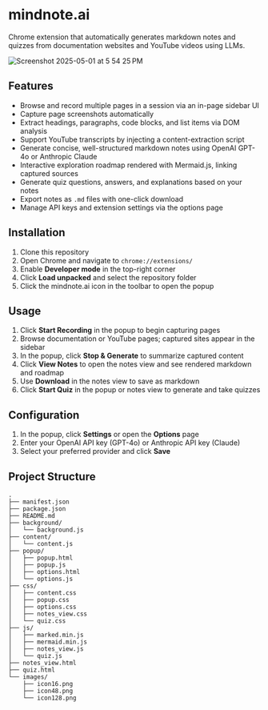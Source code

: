 # mindnote.ai

Chrome extension that automatically generates markdown notes and quizzes from documentation websites and YouTube videos using LLMs.


![Screenshot 2025-05-01 at 5 54 25 PM](https://github.com/user-attachments/assets/98496d8a-6da4-4458-ba18-e6cca2b47ee8)

## Features

- Browse and record multiple pages in a session via an in-page sidebar UI  
- Capture page screenshots automatically  
- Extract headings, paragraphs, code blocks, and list items via DOM analysis  
- Support YouTube transcripts by injecting a content-extraction script  
- Generate concise, well-structured markdown notes using OpenAI GPT-4o or Anthropic Claude  
- Interactive exploration roadmap rendered with Mermaid.js, linking captured sources  
- Generate quiz questions, answers, and explanations based on your notes  
- Export notes as `.md` files with one-click download  
- Manage API keys and extension settings via the options page

## Installation

1. Clone this repository  
2. Open Chrome and navigate to `chrome://extensions/`  
3. Enable **Developer mode** in the top-right corner  
4. Click **Load unpacked** and select the repository folder  
5. Click the mindnote.ai icon in the toolbar to open the popup

## Usage

1. Click **Start Recording** in the popup to begin capturing pages  
2. Browse documentation or YouTube pages; captured sites appear in the sidebar  
3. In the popup, click **Stop & Generate** to summarize captured content  
4. Click **View Notes** to open the notes view and see rendered markdown and roadmap  
5. Use **Download** in the notes view to save as markdown  
6. Click **Start Quiz** in the popup or notes view to generate and take quizzes

## Configuration

1. In the popup, click **Settings** or open the **Options** page  
2. Enter your OpenAI API key (GPT-4o) or Anthropic API key (Claude)  
3. Select your preferred provider and click **Save**


## Project Structure

```
.  
├── manifest.json
├── package.json
├── README.md
├── background/
│   └── background.js
├── content/
│   └── content.js
├── popup/
│   ├── popup.html
│   ├── popup.js
│   ├── options.html
│   └── options.js
├── css/
│   ├── content.css
│   ├── popup.css
│   ├── options.css
│   ├── notes_view.css
│   └── quiz.css
├── js/
│   ├── marked.min.js
│   ├── mermaid.min.js
│   ├── notes_view.js
│   └── quiz.js
├── notes_view.html
├── quiz.html
└── images/
    ├── icon16.png
    ├── icon48.png
    └── icon128.png
```

